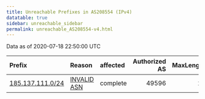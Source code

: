 ```yaml
---
title: Unreachable Prefixes in AS208554 (IPv4)
datatable: true
sidebar: unreachable_sidebar
permalink: unreachable_AS208554-v4.html
---
```


Data as of 2020-07-18 22:50:00 UTC


<div class="datatable-begin"></div>

| Prefix                                                     | Reason                                                                                                   | affected   |   Authorized AS |   MaxLength | Anchor                                         |   unreachable /24s |
|:-----------------------------------------------------------|:---------------------------------------------------------------------------------------------------------|:-----------|----------------:|------------:|:-----------------------------------------------|-------------------:|
| [185.137.111.0/24](https://stat.ripe.net/185.137.111.0/24) | [INVALID ASN](https://rpki-validator.ripe.net/announcement-preview?asn=AS208554&prefix=185.137.111.0/24) | complete   |           49596 |          22 | [RIPE](unreachable_RIPE_NCC_RPKI_Root-v4.html) |                  1 |

<div class="datatable-end"></div>